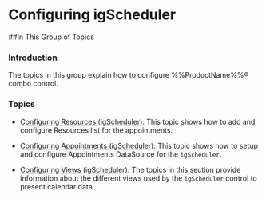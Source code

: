 ﻿<!--
|metadata|
{
    "fileName": "igscheduler-configuring",
    "controlName": "igScheduler",
    "tags": []
}
|metadata|
-->

# Configuring igScheduler



##In This Group of Topics


### Introduction

The topics in this group explain how to configure %%ProductName%%® combo control.

### Topics

-	[Configuring Resources (igScheduler)](igScheduler-Configure-Resources.html): This topic shows how to add and configure Resources list for the appointments.

-	[Configuring Appointments (igScheduler)](igScheduler-Configure-Appointments.html): This topic shows how to setup and configure Appointments DataSource for the `igScheduler`.

-	[Configuring Views (igScheduler)](igScheduler-Configure-Views.html): The topics in this section provide information about the different views used by the  `igScheduler` control to present calendar data.